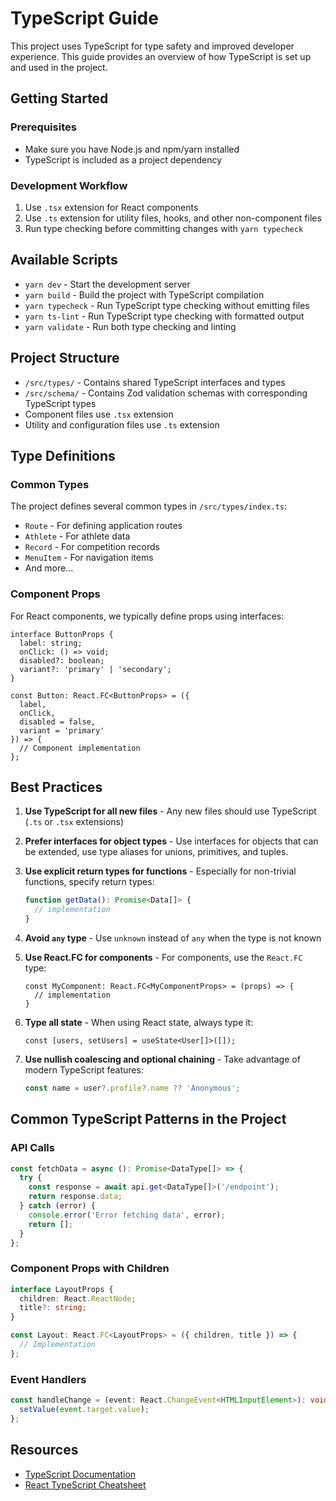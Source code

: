 # TypeScript Guide

This project uses TypeScript for type safety and improved developer experience. This guide provides an overview of how TypeScript is set up and used in the project.

## Getting Started

### Prerequisites

- Make sure you have Node.js and npm/yarn installed
- TypeScript is included as a project dependency

### Development Workflow

1. Use `.tsx` extension for React components
2. Use `.ts` extension for utility files, hooks, and other non-component files
3. Run type checking before committing changes with `yarn typecheck`

## Available Scripts

- `yarn dev` - Start the development server
- `yarn build` - Build the project with TypeScript compilation
- `yarn typecheck` - Run TypeScript type checking without emitting files
- `yarn ts-lint` - Run TypeScript type checking with formatted output
- `yarn validate` - Run both type checking and linting

## Project Structure

- `/src/types/` - Contains shared TypeScript interfaces and types
- `/src/schema/` - Contains Zod validation schemas with corresponding TypeScript types
- Component files use `.tsx` extension
- Utility and configuration files use `.ts` extension

## Type Definitions

### Common Types

The project defines several common types in `/src/types/index.ts`:

- `Route` - For defining application routes
- `Athlete` - For athlete data
- `Record` - For competition records
- `MenuItem` - For navigation items
- And more...

### Component Props

For React components, we typically define props using interfaces:

```tsx
interface ButtonProps {
  label: string;
  onClick: () => void;
  disabled?: boolean;
  variant?: 'primary' | 'secondary';
}

const Button: React.FC<ButtonProps> = ({ 
  label, 
  onClick, 
  disabled = false, 
  variant = 'primary' 
}) => {
  // Component implementation
};
```

## Best Practices

1. **Use TypeScript for all new files** - Any new files should use TypeScript (`.ts` or `.tsx` extensions)

2. **Prefer interfaces for object types** - Use interfaces for objects that can be extended, use type aliases for unions, primitives, and tuples.

3. **Use explicit return types for functions** - Especially for non-trivial functions, specify return types:
   ```typescript
   function getData(): Promise<Data[]> {
     // implementation
   }
   ```

4. **Avoid `any` type** - Use `unknown` instead of `any` when the type is not known

5. **Use React.FC for components** - For components, use the `React.FC` type:
   ```tsx
   const MyComponent: React.FC<MyComponentProps> = (props) => {
     // implementation
   }
   ```

6. **Type all state** - When using React state, always type it:
   ```tsx
   const [users, setUsers] = useState<User[]>([]);
   ```

7. **Use nullish coalescing and optional chaining** - Take advantage of modern TypeScript features:
   ```typescript
   const name = user?.profile?.name ?? 'Anonymous';
   ```

## Common TypeScript Patterns in the Project

### API Calls
```typescript
const fetchData = async (): Promise<DataType[]> => {
  try {
    const response = await api.get<DataType[]>('/endpoint');
    return response.data;
  } catch (error) {
    console.error('Error fetching data', error);
    return [];
  }
};
```

### Component Props with Children
```typescript
interface LayoutProps {
  children: React.ReactNode;
  title?: string;
}

const Layout: React.FC<LayoutProps> = ({ children, title }) => {
  // Implementation
};
```

### Event Handlers
```typescript
const handleChange = (event: React.ChangeEvent<HTMLInputElement>): void => {
  setValue(event.target.value);
};
```

## Resources

- [TypeScript Documentation](https://www.typescriptlang.org/docs/)
- [React TypeScript Cheatsheet](https://react-typescript-cheatsheet.netlify.app/)